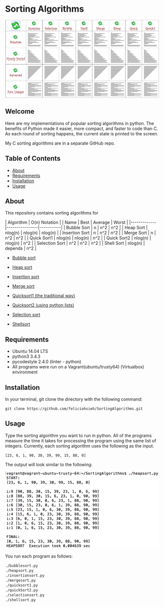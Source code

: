 # Sorting Algorithms

<p align="center"><img src="SortingAlgorithms.gif" width="700"></p>

## Welcome
Here are my implementations of popular sorting algorithms in python. The benefits of Python made it easier, more compact, and faster to code than C. As each round of sorting happens, the current state is printed to the screen.

My C sorting algorithms are in a separate GitHub repo.

## Table of Contents
* [About](#about)
* [Requirements](#requirements)
* [Installation](#installation)
* [Usage](#Usage)

## About
This repository contains sorting algorithms for

| Algorithm   | O(n) Notation |
| Name | Best | Average | Worst |
|-------------|----------------|-----------|
| Bubble Sort | n | n^2 | n^2 |
| Heap Sort | nlog(n) | nlog(n) | nlog(n) |
| Insertion Sort | n | n^2 | n^2 |
| Merge Sort | n | n^2 | n^2 |
| Quick Sort1 | nlog(n) | nlog(n) | n^2 |
| Quick Sort2 | nlog(n) | nlog(n) | n^2 |
| Selection Sort | n^2 | n^2 | n^2 |
| Shell Sort | nlog(n) | depends | n^2 |

* [Bubble sort](https://en.wikipedia.org/wiki/Bubble_sort)

* [Heap sort](https://en.wikipedia.org/wiki/Heapsort)

* [Insertion sort](https://en.wikipedia.org/wiki/Insertion_sort)

* [Merge sort](https://en.wikipedia.org/wiki/Merge_sort)

* [Quicksort1 (the traditional way)](https://en.wikipedia.org/wiki/Quicksort)

* [Quicksort2 (using python lists)](https://en.wikipedia.org/wiki/Quicksort)

* [Selection sort](https://en.wikipedia.org/wiki/Selection_sort)

* [Shellsort](https://en.wikipedia.org/wiki/Shellsort)

## Requirements
* Ubuntu 14.04 LTS
* python3 3.4.3
* pycodestyle 2.4.0 (linter - python)
* All programs were run on a Vagrant(ubuntu/trusty64) (Virtualbox) environment

## Installation
In your terminal, git clone the directory with the following command:
```
git clone https://github.com/feliciahsieh/SortingAlgorithms.git
```

## Usage
Type the sorting algorithm you want to run in python. All of the programs measure the time it takes for processing the program using the same list of integers. Currently, each sorting algorithm uses the following as the input.
```
[23, 6, 1, 90, 30, 39, 99, 15, 88, 0]
```

The output will look similar to the following:

<p align="center"><img src="HeapsortExample.png" width="700"></p>

You run each program as follows:

```
./bubblesort.py
./heapsort.py
./insertionsort.py
./mergesort.py
./quicksort1.py
./quickSort2.py
./selectionsort.py
./shellsort.py
```
